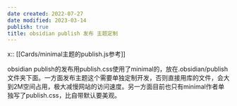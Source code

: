 ```yaml
---
date created: 2022-07-27
date modified: 2023-03-14
publish: true
title: obsidian publish 发布 主题定制
---
```

x:: [[Cards/minimal主题的publish.js参考]]

obsidian publish的发布用publish.css使用了minimal的，放在.obsidian/publish文件夹下面。一方面发布主题这个需要单独定制开发，否则直接用库的文件，会大到2M空间占用，极大减慢网站的访问速度。另一方面目前也只有minimal作者单独写了publish.css，比自带默认要美观。